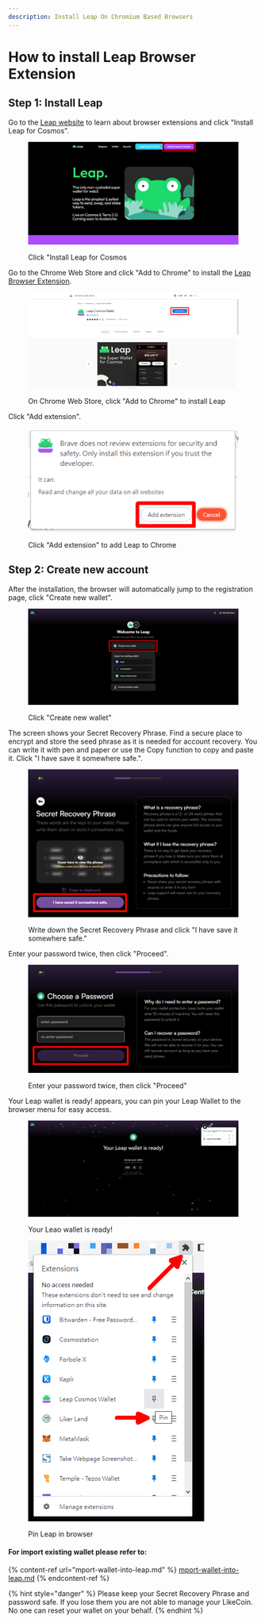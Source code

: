 ```yaml
---
description: Install Leap On Chromium Based Browsers
---
```


# How to install Leap Browser Extension

## Step 1: Install Leap

Go to the [Leap website](https://www.leapwallet.io/) to learn about browser extensions and click "Install Leap for Cosmos".

<figure><img src="../../../.gitbook/assets/leap 1.png" alt=""><figcaption><p>Click "Install Leap for Cosmos</p></figcaption></figure>

Go to the Chrome Web Store and click "Add to Chrome" to install the [Leap Browser Extension](https://chrome.google.com/webstore/detail/leap-cosmos-wallet/fcfcfllfndlomdhbehjjcoimbgofdncg).

<figure><img src="../../../.gitbook/assets/leap 2-en.png" alt=""><figcaption><p>On Chrome Web Store, click "Add to Chrome" to install Leap</p></figcaption></figure>

Click "Add extension".

<figure><img src="../../../.gitbook/assets/leap 3.png" alt=""><figcaption><p>Click "Add extension" to add Leap to Chrome</p></figcaption></figure>

## Step 2: Create new account

After the installation, the browser will automatically jump to the registration page, click "Create new wallet".

<figure><img src="../../../.gitbook/assets/leap 4.png" alt=""><figcaption><p>Click "Create new wallet"</p></figcaption></figure>

The screen shows your Secret Recovery Phrase. Find a secure place to encrypt and store the seed phrase as it is needed for account recovery. You can write it with pen and paper or use the Copy function to copy and paste it. Click "I have save it somewhere safe.".

<figure><img src="../../../.gitbook/assets/leap 5.png" alt=""><figcaption><p>Write down the Secret Recovery Phrase and click "I have save it somewhere safe."</p></figcaption></figure>

Enter your password twice, then click "Proceed".

<figure><img src="../../../.gitbook/assets/leap 6.png" alt=""><figcaption><p>Enter your password twice, then click "Proceed"</p></figcaption></figure>

Your Leap wallet is ready! appears, you can pin your Leap Wallet to the browser menu for easy access.

<figure><img src="../../../.gitbook/assets/leap 7.png" alt=""><figcaption><p>Your Leao wallet is ready! </p></figcaption></figure>

<figure><img src="../../../.gitbook/assets/leap 8.png" alt=""><figcaption><p>Pin Leap in browser</p></figcaption></figure>

#### For import existing wallet please refer to:

{% content-ref url="mport-wallet-into-leap.md" %}
[mport-wallet-into-leap.md](mport-wallet-into-leap.md)
{% endcontent-ref %}

{% hint style="danger" %}
Please keep your Secret Recovery Phrase and password safe. If you lose them you are not able to manage your LikeCoin. No one can reset your wallet on your behalf.
{% endhint %}

